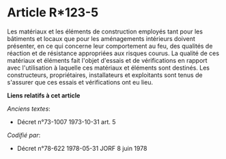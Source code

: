 # Article R*123-5

Les matériaux et les éléments de construction employés tant pour les bâtiments et locaux que pour les aménagements intérieurs
doivent présenter, en ce qui concerne leur comportement au feu, des qualités de réaction et de résistance appropriées aux
risques courus. La qualité de ces matériaux et éléments fait l'objet d'essais et de vérifications en rapport avec
l'utilisation à laquelle ces matériaux et éléments sont destinés. Les constructeurs, propriétaires, installateurs et
exploitants sont tenus de s'assurer que ces essais et vérifications ont eu lieu.

**Liens relatifs à cet article**

_Anciens textes_:

  - Décret n°73-1007 1973-10-31 art. 5

_Codifié par_:

  - Décret n°78-622 1978-05-31 JORF 8 juin 1978

